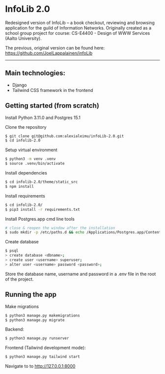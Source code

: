 # InfoLib 2.0
Redesigned version of InfoLib – a book checkout, reviewing and browsing application for the guild of Information Networks. Originally created as a school group project for course: CS-E4400 - Design of WWW Services (Aalto University).

The previous, original version can be found here: https://github.com/JoelLappalainen/infoLib

---

## Main technologies:

* Django
* Tailwind CSS framework in the frontend

## Getting started (from scratch)

Install Python 3.11.0 and Postgres 15.1

Clone the repository
```bash
$ git clone git@github.com:alexialeimu/infoLib-2.0.git
$ cd infolib-2.0
```

Setup virtual environment
```bash
$ python3 -m venv .venv
$ source .venv/bin/activate
```

Install dependencies
```bash
$ cd infolib-2.0/theme/static_src
$ npm install
```

Install requirements
```bash
$ cd infolib-2.0/
$ pip3 install -r requirements.txt
```

Install Postgres.app cmd line tools
```bash
# close & reopen the window after the installation
$ sudo mkdir -p /etc/paths.d && echo /Applications/Postgres.app/Contents/Versions/latest/bin | sudo tee /etc/paths.d/postgresapp 
```

Create database
```bash
$ psql
> create database <dbname>;
> create user <username> superuser;
> alter user <username> password <password>;
```

Store the database name, username and password in a .env file in the root of the project.

## Running the app

Make migrations
```bash
$ python3 manage.py makemigrations
$ python3 manage.py migrate
```

Backend:
```bash
$ python3 manage.py runserver
```

Frontend (Tailwind development mode):
```bash
$ python3 manage.py tailwind start
```

Navigate to to http://127.0.0.1:8000